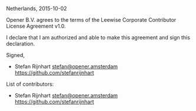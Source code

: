 Netherlands, 2015-10-02

Opener B.V. agrees to the terms of the Leewise Corporate Contributor License
Agreement v1.0.

I declare that I am authorized and able to make this agreement and sign this
declaration.

Signed,

*  Stefan Rijnhart stefan@opener.amsterdam https://github.com/stefanrijnhart

List of contributors:

*  Stefan Rijnhart stefan@opener.amsterdam https://github.com/stefanrijnhart
